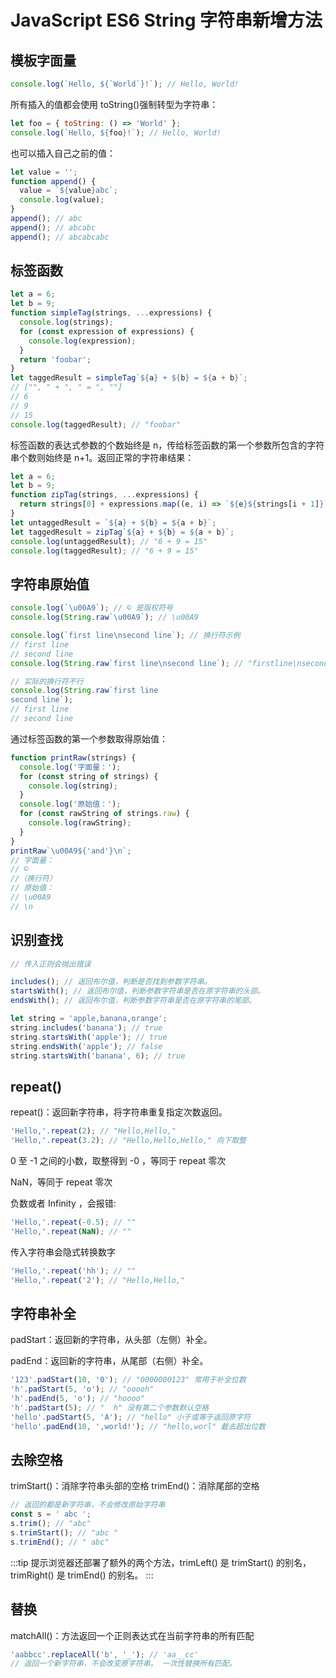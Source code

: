 # JavaScript ES6 String 字符串新增方法

## 模板字面量

```js
console.log(`Hello, ${`World`}!`); // Hello, World!
```

所有插入的值都会使用 toString()强制转型为字符串：

```js
let foo = { toString: () => 'World' };
console.log(`Hello, ${foo}!`); // Hello, World!
```

也可以插入自己之前的值：

```js
let value = '';
function append() {
  value = `${value}abc`;
  console.log(value);
}
append(); // abc
append(); // abcabc
append(); // abcabcabc
```

## 标签函数

```js
let a = 6;
let b = 9;
function simpleTag(strings, ...expressions) {
  console.log(strings);
  for (const expression of expressions) {
    console.log(expression);
  }
  return 'foobar';
}
let taggedResult = simpleTag`${a} + ${b} = ${a + b}`;
// ["", " + ", " = ", ""]
// 6
// 9
// 15
console.log(taggedResult); // "foobar"
```

标签函数的表达式参数的个数始终是 n，传给标签函数的第一个参数所包含的字符串个数则始终是 n+1。返回正常的字符串结果：

```js
let a = 6;
let b = 9;
function zipTag(strings, ...expressions) {
  return strings[0] + expressions.map((e, i) => `${e}${strings[i + 1]}`).join('');
}
let untaggedResult = `${a} + ${b} = ${a + b}`;
let taggedResult = zipTag`${a} + ${b} = ${a + b}`;
console.log(untaggedResult); // "6 + 9 = 15"
console.log(taggedResult); // "6 + 9 = 15"
```

## 字符串原始值

```js
console.log(`\u00A9`); // © 是版权符号
console.log(String.raw`\u00A9`); // \u00A9

console.log(`first line\nsecond line`); // 换行符示例
// first line
// second line
console.log(String.raw`first line\nsecond line`); // "firstline\nsecond line"

// 实际的换行符不行
console.log(String.raw`first line
second line`);
// first line
// second line
```

通过标签函数的第一个参数取得原始值：

```js
function printRaw(strings) {
  console.log('字面量：');
  for (const string of strings) {
    console.log(string);
  }
  console.log('原始值：');
  for (const rawString of strings.raw) {
    console.log(rawString);
  }
}
printRaw`\u00A9${'and'}\n`;
// 字面量：
// ©
//（换行符）
// 原始值：
// \u00A9
// \n
```

## 识别查找

```js
// 传入正则会抛出错误

includes(); // 返回布尔值，判断是否找到参数字符串。
startsWith(); // 返回布尔值，判断参数字符串是否在原字符串的头部。
endsWith(); // 返回布尔值，判断参数字符串是否在原字符串的尾部。

let string = 'apple,banana,orange';
string.includes('banana'); // true
string.startsWith('apple'); // true
string.endsWith('apple'); // false
string.startsWith('banana', 6); // true
```

## repeat()

repeat()：返回新字符串，将字符串重复指定次数返回。

```js
'Hello,'.repeat(2); // "Hello,Hello,"
'Hello,'.repeat(3.2); // "Hello,Hello,Hello," 向下取整
```

0 至 -1 之间的小数，取整得到 -0 ，等同于 repeat 零次

NaN，等同于 repeat 零次

负数或者 Infinity ，会报错:

```js
'Hello,'.repeat(-0.5); // ""
'Hello,'.repeat(NaN); // ""
```

传入字符串会隐式转换数字

```js
'Hello,'.repeat('hh'); // ""
'Hello,'.repeat('2'); // "Hello,Hello,"
```

## 字符串补全

padStart：返回新的字符串，从头部（左侧）补全。

padEnd：返回新的字符串，从尾部（右侧）补全。

```js
'123'.padStart(10, '0'); // "0000000123" 常用于补全位数
'h'.padStart(5, 'o'); // "ooooh"
'h'.padEnd(5, 'o'); // "hoooo"
'h'.padStart(5); // "  h" 没有第二个参数默认空格
'hello'.padStart(5, 'A'); // "hello" 小于或等于返回原字符
'hello'.padEnd(10, ',world!'); // "hello,worl" 截去超出位数
```

## 去除空格

trimStart()：消除字符串头部的空格 trimEnd()：消除尾部的空格

```js
// 返回的都是新字符串，不会修改原始字符串
const s = ' abc ';
s.trim(); // "abc"
s.trimStart(); // "abc "
s.trimEnd(); // " abc"
```

:::tip 提示浏览器还部署了额外的两个方法，trimLeft() 是 trimStart() 的别名，trimRight() 是 trimEnd() 的别名。 :::

## 替换

matchAll()：方法返回一个正则表达式在当前字符串的所有匹配

```js
'aabbcc'.replaceAll('b', '_'); // 'aa__cc'
// 返回一个新字符串，不会改变原字符串。 一次性替换所有匹配。
```
